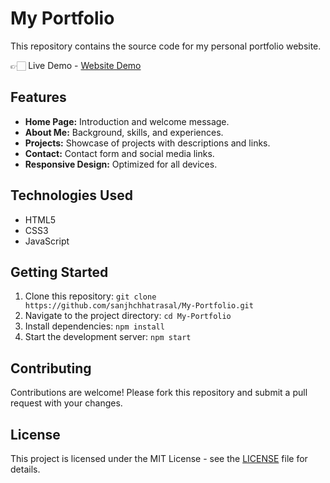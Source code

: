 # My Portfolio

This repository contains the source code for my personal portfolio website.

👉🏻 Live Demo - <a href=''>Website Demo</a>

## Features

- **Home Page:** Introduction and welcome message.
- **About Me:** Background, skills, and experiences.
- **Projects:** Showcase of projects with descriptions and links.
- **Contact:** Contact form and social media links.
- **Responsive Design:** Optimized for all devices.

## Technologies Used

- HTML5
- CSS3
- JavaScript

## Getting Started

1. Clone this repository: `git clone https://github.com/sanjhchhatrasal/My-Portfolio.git`
2. Navigate to the project directory: `cd My-Portfolio`
3. Install dependencies: `npm install`
4. Start the development server: `npm start`

## Contributing

Contributions are welcome! Please fork this repository and submit a pull request with your changes.

## License

This project is licensed under the MIT License - see the [LICENSE](LICENSE) file for details.
